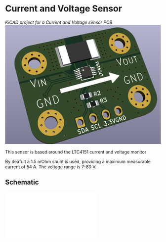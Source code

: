 # Current and Voltage Sensor
*KiCAD project for a Current and Voltage sensor PCB*
![](docs/pcb_render.png)

This sensor is based around the LTC4151 current and voltage monitor

By deafult a 1.5 mOhm shunt is used, providing a maximum measurable current of 54 A. The voltage range is 7-80 V.  

## Schematic
![](docs/schematics.pdf)
